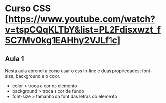 # Curso CSS [https://www.youtube.com/watch?v=tspCQqKLTbY&list=PL2Fdisxwzt_f5C7Mv0kg1EAHhy2VJLf1c]
## Aula 1
Nesta aula aprendi a como usar o css in-line e duas propriedades: font-size, background e o color.
* color > troca a cor do elemento
* background > troca a cor de fundo
* font-size > tamanho da font das letras do elemento